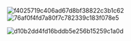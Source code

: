 
![f4025719c406ad67d8bf38822c3b1c62](https://github.com/user-attachments/assets/e11f99da-4be6-4da7-8cb0-15c60c470499)
                                                                    ![76af0f4fd7a80f7c782339c183f078e5](https://github.com/user-attachments/assets/60342304-efb3-43f7-88d3b1bc39e20e98)

![d10b2dd4fd16bddb5e256b15259c1a0d](https://github.com/user-attachments/assets/60111bdd-91f4-4315-b4be-8ca5603e4619)
